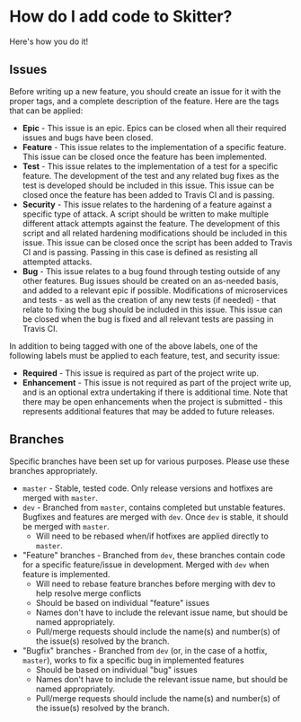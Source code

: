 # How do I add code to Skitter?
Here's how you do it!

## Issues
Before writing up a new feature, you should create an issue for it with the
proper tags, and a complete description of the feature.  Here are the tags that
can be applied:
- **Epic** - This issue is an epic.  Epics can be closed when all their
  required issues and bugs have been closed.
- **Feature** - This issue relates to the implementation of a specific feature.
  This issue can be closed once the feature has been implemented.
- **Test** - This issue relates to the implementation of a test for a specific
  feature.  The development of the test and any related bug fixes as the test
is developed should be included in this issue.  This issue can be closed once
the feature has been added to Travis CI and is passing.
- **Security** - This issue relates to the hardening of a feature against a
  specific type of attack.  A script should be written to make multiple
different attack attempts against the feature.  The development of this script
and all related hardening modifications should be included in this issue.  This
issue can be closed once the script has been added to Travis CI and is passing.
Passing in this case is defined as resisting all attempted attacks.
- **Bug** - This issue relates to a bug found through testing outside of any
  other features.  Bug issues should be created on an as-needed basis, and
added to a relevant epic if possible.  Modifications of microservices and tests
\- as well as the creation of any new tests (if needed) - that relate to fixing
  the bug should be included in this issue.  This issue can be closed when the
bug is fixed and all relevant tests are passing in Travis CI.

In addition to being tagged with one of the above labels, one of the following
labels must be applied to each feature, test, and security issue:
- **Required** - This issue is required as part of the project write up.
- **Enhancement** - This issue is not required as part of the project write up,
  and is an optional extra undertaking if there is additional time.  Note that
there may be open enhancements when the project is submitted - this represents
additional features that may be added to future releases.

## Branches
Specific branches have been set up for various purposes.  Please use these
branches appropriately.
- `master` - Stable, tested code.  Only release versions and hotfixes are
  merged with `master`.
- `dev` - Branched from `master`, contains completed but unstable features.
  Bugfixes and features are merged with `dev`.  Once `dev` is stable, it should
be merged with `master`.
  - Will need to be rebased when/if hotfixes are applied directly to `master`.
- "Feature" branches - Branched from `dev`, these branches contain code for a
  specific feature/issue in development.  Merged with `dev` when feature is
implemented.
  - Will need to rebase feature branches before merging with dev to help
    resolve merge conflicts
  - Should be based on individual "feature" issues
  - Names don't have to include the relevant issue name, but should be named
    appropriately.
  - Pull/merge requests should include the name(s) and number(s) of the
    issue(s) resolved by the branch.
- "Bugfix" branches - Branched from `dev` (or, in the case of a hotfix,
  `master`), works to fix a specific bug in implemented features
  - Should be based on individual "bug" issues
  - Names don't have to include the relevant issue name, but should be named
    appropriately.
  - Pull/merge requests should include the name(s) and number(s) of the
    issue(s) resolved by the branch.
